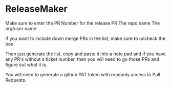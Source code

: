 # ReleaseMaker

Make sure to enter the PR Number for the release PR
The repo name
The org/user name

If you want to include down merge PRs in the list, make sure to uncheck the box

Then just generate the list, copy and paste it into a note pad and if you have any PR's without a ticket number, then you will need to go those PRs and figure out what it is.

You will need to generate a github PAT token with readonly access to Pull Requests.
